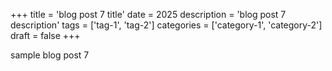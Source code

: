 +++
title = 'blog post 7 title'
date = 2025
description = 'blog post 7 description'
tags = ['tag-1', 'tag-2']
categories = ['category-1', 'category-2']
draft = false
+++

sample blog post 7
